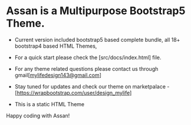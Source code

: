 # Assan is a Multipurpose Bootstrap5 Theme.

- Current version included bootstrap5 based complete bundle, all 18+ bootstrap4 based HTML Themes,
- For a quick start please check the [src/docs/index.html] file.
- For any theme related questions please contact us through gmail[mylifedesign143@gmail.com]

- Stay tuned for updates and check our theme on marketpalace - [https://wrapbootstrap.com/user/design_mylife]

- This is a static HTML Theme

Happy coding with Assan!